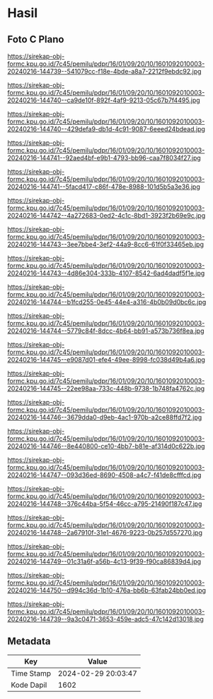 # Hasil

## Foto C Plano

https://sirekap-obj-formc.kpu.go.id/7c45/pemilu/pdpr/16/01/09/20/10/1601092010003-20240216-144739--541079cc-f18e-4bde-a8a7-2212f9ebdc92.jpg

https://sirekap-obj-formc.kpu.go.id/7c45/pemilu/pdpr/16/01/09/20/10/1601092010003-20240216-144740--ca9de10f-892f-4af9-9213-05c67b7f4495.jpg

https://sirekap-obj-formc.kpu.go.id/7c45/pemilu/pdpr/16/01/09/20/10/1601092010003-20240216-144740--429defa9-db1d-4c91-9087-6eeed24bdead.jpg

https://sirekap-obj-formc.kpu.go.id/7c45/pemilu/pdpr/16/01/09/20/10/1601092010003-20240216-144741--92aed4bf-e9b1-4793-bb96-caa7f8034f27.jpg

https://sirekap-obj-formc.kpu.go.id/7c45/pemilu/pdpr/16/01/09/20/10/1601092010003-20240216-144741--5facd417-c86f-478e-8988-101d5b5a3e36.jpg

https://sirekap-obj-formc.kpu.go.id/7c45/pemilu/pdpr/16/01/09/20/10/1601092010003-20240216-144742--4a272683-0ed2-4c1c-8bd1-3923f2b69e9c.jpg

https://sirekap-obj-formc.kpu.go.id/7c45/pemilu/pdpr/16/01/09/20/10/1601092010003-20240216-144743--3ee7bbe4-3ef2-44a9-8cc6-61f0f33465eb.jpg

https://sirekap-obj-formc.kpu.go.id/7c45/pemilu/pdpr/16/01/09/20/10/1601092010003-20240216-144743--4d86e304-333b-4107-8542-6ad4dadf5f1e.jpg

https://sirekap-obj-formc.kpu.go.id/7c45/pemilu/pdpr/16/01/09/20/10/1601092010003-20240216-144744--b1fcd255-0e45-44e4-a316-4b0b09d0bc6c.jpg

https://sirekap-obj-formc.kpu.go.id/7c45/pemilu/pdpr/16/01/09/20/10/1601092010003-20240216-144744--5779c84f-8dcc-4b64-bb91-a573b736f8ea.jpg

https://sirekap-obj-formc.kpu.go.id/7c45/pemilu/pdpr/16/01/09/20/10/1601092010003-20240216-144745--e9087d01-efe4-49ee-8998-fc038d49b4a6.jpg

https://sirekap-obj-formc.kpu.go.id/7c45/pemilu/pdpr/16/01/09/20/10/1601092010003-20240216-144745--22ee98aa-733c-448b-9738-1b748fa4762c.jpg

https://sirekap-obj-formc.kpu.go.id/7c45/pemilu/pdpr/16/01/09/20/10/1601092010003-20240216-144746--3679dda0-d9eb-4ac1-970b-a2ce88ffd7f2.jpg

https://sirekap-obj-formc.kpu.go.id/7c45/pemilu/pdpr/16/01/09/20/10/1601092010003-20240216-144746--8e440800-ce10-4bb7-b81e-af314d0c622b.jpg

https://sirekap-obj-formc.kpu.go.id/7c45/pemilu/pdpr/16/01/09/20/10/1601092010003-20240216-144747--093d36ed-8690-4508-a4c7-f41de8cfffcd.jpg

https://sirekap-obj-formc.kpu.go.id/7c45/pemilu/pdpr/16/01/09/20/10/1601092010003-20240216-144748--376c44ba-5f54-46cc-a795-21490f187c47.jpg

https://sirekap-obj-formc.kpu.go.id/7c45/pemilu/pdpr/16/01/09/20/10/1601092010003-20240216-144748--2a67910f-31e1-4676-9223-0b257d557270.jpg

https://sirekap-obj-formc.kpu.go.id/7c45/pemilu/pdpr/16/01/09/20/10/1601092010003-20240216-144749--01c31a6f-a56b-4c13-9f39-f90ca86839d4.jpg

https://sirekap-obj-formc.kpu.go.id/7c45/pemilu/pdpr/16/01/09/20/10/1601092010003-20240216-144750--d994c36d-1b10-476a-bb6b-63fab24bb0ed.jpg

https://sirekap-obj-formc.kpu.go.id/7c45/pemilu/pdpr/16/01/09/20/10/1601092010003-20240216-144739--9a3c0471-3653-459e-adc5-47c142d13018.jpg


## Metadata

| Key        | Value               |
| ---------- | ------------------- |
| Time Stamp | 2024-02-29 20:03:47 |
| Kode Dapil | 1602                |



